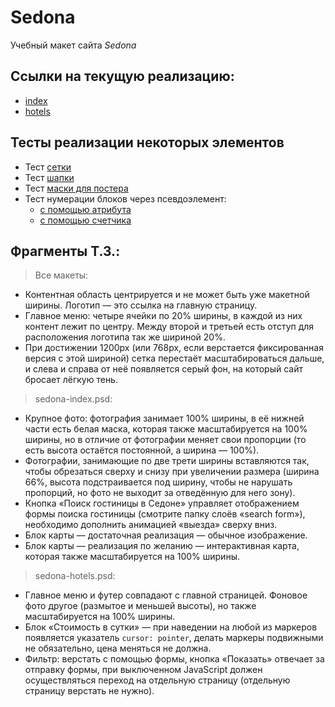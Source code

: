 # Sedona
Учебный макет сайта *Sedona*


## Ссылки на текущую реализацию:

- [index](https://ayrgrant.github.io/sedona/)
- [hotels](https://ayrgrant.github.io/sedona/hotels.html)


## Тесты реализации некоторых элементов

* Тест [сетки](http://codepen.io/anon/pen/KpyWXK)
* Тест [шапки](http://codepen.io/anon/pen/RPjpaQ)
* Тест [маски для постера](http://codepen.io/anon/pen/eNevNm)
* Тест нумерации блоков через псевдоэлемент:
  * [с помощью атрибута](https://jsfiddle.net/59gd5qjd/)
  * [с помощью счетчика](https://jsfiddle.net/59gd5qjd/1/)


## Фрагменты Т.З.:

>Все макеты:
>
- Контентная область центрируется и не может быть уже макетной ширины.
Логотип — это ссылка на главную страницу.
- Главное меню: четыре ячейки по 20% ширины, в каждой из них контент лежит по центру. Между второй и третьей есть отступ для расположения логотипа так же шириной 20%.
- При достижении 1200px (или 768px, если верстается фиксированная версия с этой шириной) сетка перестаёт масштабироваться дальше, и слева и справа от неё появляется серый фон, на который сайт бросает лёгкую тень.

>sedona-index.psd:
>
- Крупное фото: фотография занимает 100% ширины, в её нижней части есть белая маска, которая также масштабируется на 100% ширины, но в отличие от фотографии меняет свои пропорции (то есть высота остаётся постоянной, а ширина — 100%).
- Фотографии, занимающие по две трети ширины вставляются так, чтобы обрезаться сверху и снизу при увеличении размера (ширина 66%, высота подстраивается под ширину, чтобы не нарушать пропорций, но фото не выходит за отведённую для него зону).
- Кнопка «Поиск гостиницы в Седоне» управляет отображением формы поиска гостиницы (смотрите папку слоёв «search form»), необходимо дополнить анимацией «выезда» сверху вниз.
- Блок карты — достаточная реализация — обычное изображение.
- Блок карты — реализация по желанию — интерактивная карта, которая также масштабируется на 100% ширины.

>sedona-hotels.psd:
>
- Главное меню и футер совпадают с главной страницей.
Фоновое фото другое (размытое и меньшей высоты), но также масштабируется на 100% ширины.
- Блок «Стоимость в сутки» — при наведении на любой из маркеров появляется указатель `cursor: pointer`, делать маркеры подвижными не обязательно, цена меняться не должна.
- Фильтр: верстать с помощью формы, кнопка «Показать» отвечает за отправку формы, при выключенном JavaScript должен осуществляться переход на отдельную страницу (отдельную страницу верстать не нужно).

